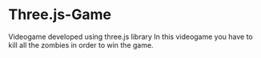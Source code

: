 # Three.js-Game
Videogame developed using three.js library
In this videogame you have to kill all the zombies in order to win the game.
